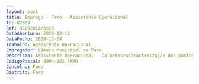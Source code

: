 ```yaml
--- 
layout: post
title: Emprego - Faro - Assistente Operacional
Id: 82869
Ref: OE202012/0228
DataAbertura: 2020-12-11
DataFecho: 2020-12-24
Trabalho: Assistente Operacional
Empregador: Câmara Municipal de Faro
Descricao: Assistente Operacional   CalceteiroCaracterização dos postos de trabalho  as atividades são as constantes do Anexo à LTFP e mapa de pessoal da Câmara Municipal de Faro, com as seguintes especificidades   desempenho de funções de natureza executiva, de carácter manual ou mecânico, enquadradas em diretivas bem definidas, na área de atuação do Departamento de Infraestruturas e Urbanismo e execução de tarefas de apoio elementares, indispensáveis ao funcionamento da unidade orgânica, podendo comportar esforço físico.
CodigoPostal: 8004-001 FARO
Concelho: Faro
Distrito: Faro
--- 
```

